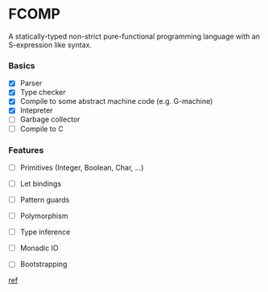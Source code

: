 # FCOMP

A statically-typed non-strict pure-functional programming language with an S-expression like syntax.

### Basics

- [x] Parser
- [x] Type checker
- [x] Compile to some abstract machine code (e.g. G-machine)
- [x] Intepreter
- [ ] Garbage collector
- [ ] Compile to C

### Features

- [ ] Primitives (Integer, Boolean, Char, ...)
- [ ] Let bindings
- [ ] Pattern guards
- [ ] Polymorphism
- [ ] Type inference
- [ ] Monadic IO
- [ ] Bootstrapping


[ref](https://www.microsoft.com/en-us/research/publication/implementing-functional-languages-a-tutorial/)